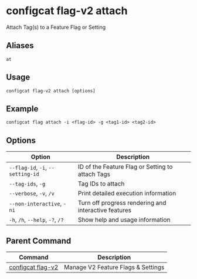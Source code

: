 # configcat flag-v2 attach
Attach Tag(s) to a Feature Flag or Setting
## Aliases
`at`
## Usage
```
configcat flag-v2 attach [options]
```
## Example
```
configcat flag attach -i <flag-id> -g <tag1-id> <tag2-id>
```
## Options
| Option | Description |
| ------ | ----------- |
| `--flag-id`, `-i`, `--setting-id` | ID of the Feature Flag or Setting to attach Tags |
| `--tag-ids`, `-g` | Tag IDs to attach |
| `--verbose`, `-v`, `/v` | Print detailed execution information |
| `--non-interactive`, `-ni` | Turn off progress rendering and interactive features |
| `-h`, `/h`, `--help`, `-?`, `/?` | Show help and usage information |
## Parent Command
| Command | Description |
| ------ | ----------- |
| [configcat flag-v2](configcat-flag-v2.md) | Manage V2 Feature Flags & Settings |
